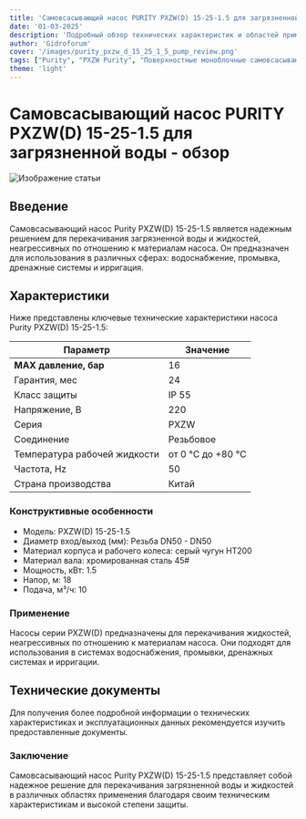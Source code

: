 ```yaml
---
title: 'Самовсасывающий насос PURITY PXZW(D) 15-25-1.5 для загрязненной воды - обзор'
date: '01-03-2025'
description: 'Подробный обзор технических характеристик и областей применения насоса Purity PXZW(D) 15-25-1.5.'
author: 'Gidroforum'
cover: '/images/purity_pxzw_d_15_25_1_5_pump_review.png'
tags: ["Purity", "PXZW Purity", "Поверхностные моноблочные самовсасывающие насосы"]
theme: 'light'
---
```

# Самовсасывающий насос PURITY PXZW(D) 15-25-1.5 для загрязненной воды - обзор

![Изображение статьи](/images/purity_pxzw_d_15_25_1_5_pump_review.png)

## Введение
Самовсасывающий насос Purity PXZW(D) 15-25-1.5 является надежным решением для перекачивания загрязненной воды и жидкостей, неагрессивных по отношению к материалам насоса. Он предназначен для использования в различных сферах: водоснабжение, промывка, дренажные системы и ирригация.

## Характеристики
Ниже представлены ключевые технические характеристики насоса Purity PXZW(D) 15-25-1.5:

| Параметр                | Значение      |
|------------------------|---------------|
| **MAX давление, бар**   | 16            |
| Гарантия, мес           | 24            |
| Класс защиты             | IP 55         |
| Напряжение, В          | 220           |
| Серия                   | PXZW          |
| Соединение              | Резьбовое     |
| Температура рабочей жидкости | от 0 °C до +80 °C |
| Частота, Hz             | 50            |
| Страна производства      | Китай         |

### Конструктивные особенности
- Модель: PXZW(D) 15-25-1.5
- Диаметр вход/выход (мм): Резьба DN50 - DN50 
- Материал корпуса и рабочего колеса: серый чугун НТ200
- Материал вала: хромированная сталь 45#
- Мощность, кВт: 1.5
- Напор, м: 18
- Подача, м³/ч: 10

### Применение
Насосы серии PXZW(D) предназначены для перекачивания жидкостей, неагрессивных по отношению к материалам насоса. Они подходят для использования в системах водоснабжения, промывки, дренажных системах и ирригации.

## Технические документы
Для получения более подробной информации о технических характеристиках и эксплуатационных данных рекомендуется изучить предоставленные документы.

### Заключение
Самовсасывающий насос Purity PXZW(D) 15-25-1.5 представляет собой надежное решение для перекачивания загрязненной воды и жидкостей в различных областях применения благодаря своим техническим характеристикам и высокой степени защиты.